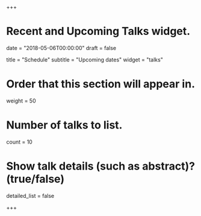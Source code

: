 +++
# Recent and Upcoming Talks widget.

date = "2018-05-06T00:00:00"
draft = false

title = "Schedule"
subtitle = "Upcoming dates"
widget = "talks"

# Order that this section will appear in.
weight = 50

# Number of talks to list.
count = 10

# Show talk details (such as abstract)? (true/false)
detailed_list = false

+++


